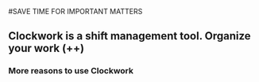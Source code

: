 #SAVE TIME FOR IMPORTANT MATTERS

## Clockwork is a shift management tool. Organize your work    (++)


### More reasons to use Clockwork




